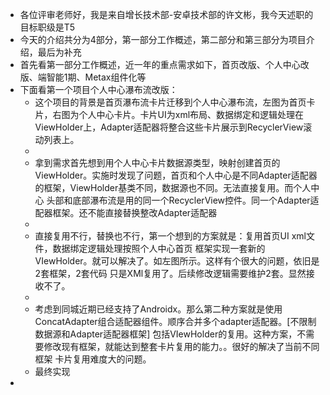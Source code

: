 - 各位评审老师好，我是来自增长技术部-安卓技术部的许文彬，我今天述职的目标职级是T5
- 今天的介绍共分为4部分，第一部分工作概述，第二部分和第三部分为项目介绍，最后为补充
- 首先看第一部分工作概述，近一年的重点需求如下，首页改版、个人中心改版、端智能1期、Metax组件化等
- 下面看第一个项目个人中心瀑布流改版：
	- 这个项目的背景是首页瀑布流卡片迁移到个人中心瀑布流，左图为首页卡片，右图为个人中心卡片。卡片UI为xml布局、数据绑定和逻辑处理在ViewHolder上，Adapter适配器将整合这些卡片展示到RecyclerView滚动列表上。
	-
	- 拿到需求首先想到用个人中心卡片数据源类型，映射创建首页的ViewHolder。实施时发现了问题，首页和个人中心是不同Adapter适配器的框架，ViewHolder基类不同，数据源也不同。无法直接复用。而个人中心 头部和底部瀑布流是用的同一个RecyclerView控件。同一个Adapter适配器框架。还不能直接替换整改Adapter适配器
	-
	- 直接复用不行，替换也不行，第一个想到的方案就是：复用首页UI xml文件，数据绑定逻辑处理按照个人中心首页 框架实现一套新的VIewHolder。就可以解决了。如左图所示。这样有个很大的问题，依旧是2套框架，2套代码 只是XMl复用了。后续修改逻辑需要维护2套。显然接收不了。
	-
	- 考虑到同城近期已经支持了Androidx。那么第二种方案就是使用ConcatAdapter组合适配器组件。顺序合并多个adapter适配器。[不限制数据源和Adapter适配器框架]  包括VIewHolder的复用。这种方案，不需要修改现有框架，就能达到整套卡片复用的能力。。很好的解决了当前不同框架 卡片复用难度大的问题。
	- 最终实现
-